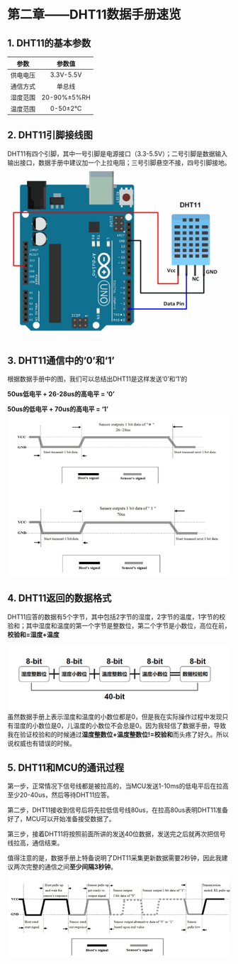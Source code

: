 # 第二章——DHT11数据手册速览

## 1. DHT11的基本参数

|   参数   |   参数值    |
| :------: | :---------: |
| 供电电压 |  3.3V-5.5V  |
| 通信方式 |   单总线    |
| 湿度范围 | 20-90%±5%RH |
| 温度范围 |  0-50±2°C   |

## 2. DHT11引脚接线图
DHT11有四个引脚，其中一号引脚是电源接口（3.3-5.5V）；二号引脚是数据输入输出接口，数据手册中建议加一个上拉电阻；三号引脚悬空不接，四号引脚接地。
![接线图](../../../images/通信专题/串口通信/One-Wire/3.1.2-1.png)

## 3. DHT11通信中的‘0’和‘1’
根据数据手册中的图，我们可以总结出DHT11是这样发送‘0’和‘1’的

**50us低电平 + 26-28us的高电平 = ‘0’**

**50us的低电平 + 70us的高电平 = ‘1’**
![数据‘0’和’1‘](../../../images/通信专题/串口通信/One-Wire/3.1.2-2.png)

## 4. DHT11返回的数据格式
DHT11应答的数据有5个字节，其中包括2字节的湿度，2字节的温度，1字节的校验和；其中湿度和温度的第一个字节是整数位，第二个字节是小数位，高位在前，**校验和=湿度+温度**

![DHT11数据格式](../../../images/通信专题/串口通信/One-Wire/3.1.2-3.png)
虽然数据手册上表示湿度和温度的小数位都是0，但是我在实际操作过程中发现只有湿度的小数位是0，儿温度的小数位不会总是0。因为我轻信了数据手册，导致我在验证校验和的时候通过**湿度整数位+温度整数位!=校验和**而头疼了好久。所以说权威也有错误的时候。

## 5. DHT11和MCU的通讯过程
第一步，正常情况下信号线都是被拉高的，当MCU发送1-10ms的低电平后在拉高至少20-40us，然后等待DHT11应答。

第二步，DHT11接收到信号后将先拉低信号线80us，在拉高80us表明DHT11准备好了，MCU可以开始准备接受数据了。

第三步，接着DHT11将按照前面所讲的发送40位数据，发送完之后就再次把信号线拉高，通信结束。

值得注意的是，数据手册上特备说明了DHT11采集更新数据需要2秒钟，因此我建议两次完整的通信之间**至少间隔3秒钟**。
![DHT11和MCU的通讯过程](../../../images/通信专题/串口通信/One-Wire/3.1.2-4.png)